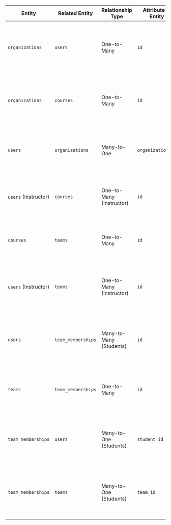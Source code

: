 | Entity           | Related Entity      | Relationship Type      | Attribute in Entity         | Attribute in Related Entity | Description                                                                 |
|------------------|---------------------|------------------------|-----------------------------|-----------------------------|-----------------------------------------------------------------------------|
| `organizations`  | `users`             | One-to-Many             | `id`                        | `organization_id`            | Each organization can have multiple users, linked by the organization's `id`. |
| `organizations`  | `courses`           | One-to-Many             | `id`                        | `organization_id`            | Each organization can have multiple courses, linked by the organization's `id`. |
| `users`          | `organizations`     | Many-to-One             | `organization_id`           | `id`                        | Each user belongs to one organization, linked by the organization's `id`.      |
| `users` (Instructor)          | `courses`           | One-to-Many (Instructor) | `id`                        | `instructor_id`              | Each instructor can teach multiple courses, linked by the instructor's `id`.   |
| `courses`        | `teams`             | One-to-Many             | `id`                        | `course_id`                  | Each course can have multiple teams, linked by the course's `id`.              |
| `users` (Instructor)        | `teams`             | One-to-Many (Instructor) | `id`                        | `instructor_id`              | Each instructor can manage multiple teams, linked by the instructor's `id`.    |
| `users`          | `team_memberships`  | Many-to-Many (Students)  | `id`                        | `student_id`                 | Students can belong to multiple teams via team memberships, linked by the student's `id`. |
| `teams`          | `team_memberships`  | One-to-Many             | `id`                        | `team_id`                    | Each team can have multiple student memberships, linked by the team's `id`.    |
| `team_memberships` | `users`           | Many-to-One (Students)  | `student_id`                | `id`                        | Each student belongs to multiple teams via team memberships, linked by the student's `id`. |
| `team_memberships` | `teams`           | Many-to-One (Students)  | `team_id`                | `id`                        | maltiple student belongs to each team via team memberships, linked by their team's `id`. |
